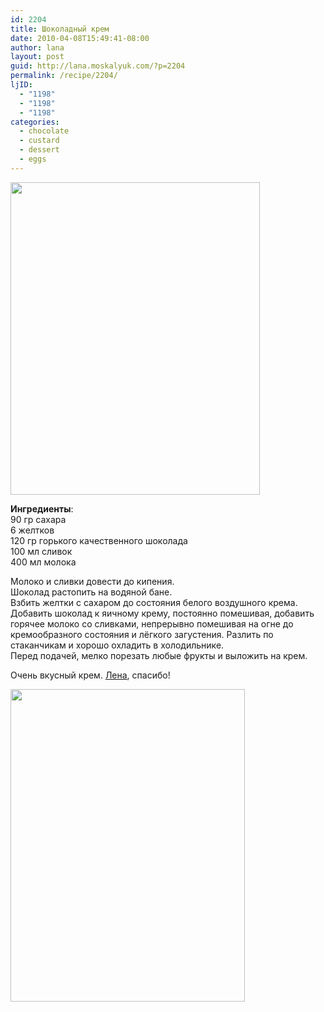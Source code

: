 ```yaml
---
id: 2204
title: Шоколадный крем
date: 2010-04-08T15:49:41-08:00
author: lana
layout: post
guid: http://lana.moskalyuk.com/?p=2204
permalink: /recipe/2204/
ljID:
  - "1198"
  - "1198"
  - "1198"
categories:
  - chocolate
  - custard
  - dessert
  - eggs
---
```

<img loading="lazy" class="alignnone" title="Chocolate cream" src="http://farm3.static.flickr.com/2704/4503396495_7e40b0f39e.jpg" alt="" width="399" height="500" />

**Ингредиенты**:  
90 гр сахара  
6 желтков  
120 гр горького качественного шоколада  
100 мл сливок  
400 мл молока

Молоко и сливки довести до кипения.  
Шоколад растопить на водяной бане.  
Взбить желтки с сахаром до состояния белого воздушного крема.  
Добавить шоколад к яичному крему, постоянно помешивая, добавить горячее молоко со сливками, непрерывно помешивая на огне до кремообразного состояния и лёгкого загустения. Разлить по стаканчикам и хорошо охладить в холодильнике.  
Перед подачей, мелко порезать любые фрукты и выложить на крем.

Очень вкусный крем. [Лена](http://gerbera1.livejournal.com/118962.html#cutid1), спасибо!

<img loading="lazy" class="alignnone" title="Chocolate custard" src="http://farm3.static.flickr.com/2707/4504032920_0cbfe4636c.jpg" alt="" width="375" height="500" />